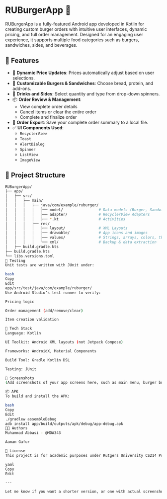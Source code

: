 # RUBurgerApp 🍔

RUBurgerApp is a fully-featured Android app developed in Kotlin for creating custom burger orders with intuitive user interfaces, dynamic pricing, and full order management. Designed for an engaging user experience, it supports multiple food categories such as burgers, sandwiches, sides, and beverages.

## 📱 Features

- 🧾 **Dynamic Price Updates**: Prices automatically adjust based on user selections.
- 🍔 **Customizable Burgers & Sandwiches**: Choose bread, protein, and add-ons.
- 🧃 **Drinks and Sides**: Select quantity and type from drop-down spinners.
- 📦 **Order Review & Management**:
  - View complete order details
  - Cancel items or clear the entire order
  - Complete and finalize order
- 💾 **Order Export**: Save your complete order summary to a local file.
- ✅ **UI Components Used**:
  - `RecyclerView`
  - `Toast`
  - `AlertDialog`
  - `Spinner`
  - `ListView`
  - `ImageView`

## 📂 Project Structure

```bash
RUBurgerApp/
├── app/
│   ├── src/
│   │   ├── main/
│   │   │   ├── java/com/example/ruburger/
│   │   │   │   ├── model/                # Data models (Burger, Sandwich, etc.)
│   │   │   │   ├── adapter/              # RecyclerView Adapters
│   │   │   │   ├── *.kt                  # Activities
│   │   │   ├── res/
│   │   │   │   ├── layout/               # XML Layouts
│   │   │   │   ├── drawable/             # App icons and images
│   │   │   │   ├── values/               # Strings, arrays, colors, themes
│   │   │   │   └── xml/                  # Backup & data extraction
│   ├── build.gradle.kts
├── build.gradle.kts
└── libs.versions.toml
🧪 Testing
Unit tests are written with JUnit under:

bash
Copy
Edit
app/src/test/java/com/example/ruburger/
Use Android Studio’s test runner to verify:

Pricing logic

Order management (add/remove/clear)

Item creation validation

🧰 Tech Stack
Language: Kotlin

UI Toolkit: Android XML layouts (not Jetpack Compose)

Frameworks: AndroidX, Material Components

Build Tool: Gradle Kotlin DSL

Testing: JUnit

📸 Screenshots
(Add screenshots of your app screens here, such as main menu, burger builder, and order details)

📦 APK
To build and install the APK:

bash
Copy
Edit
./gradlew assembleDebug
adb install app/build/outputs/apk/debug/app-debug.apk
🧑‍💻 Authors
Muhammad Abbasi - @MOA343

Aaman Gafur

📄 License
This project is for academic purposes under Rutgers University CS214 Project 5.

yaml
Copy
Edit

---

Let me know if you want a shorter version, or one with actual screenshots or badges (e.g. GitHub actions, build status, APK download badge).
